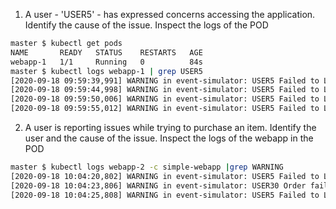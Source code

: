 1. A user - 'USER5' - has expressed concerns accessing the application. Identify the cause of the issue.
Inspect the logs of the POD
```bash
master $ kubectl get pods
NAME       READY   STATUS    RESTARTS   AGE
webapp-1   1/1     Running   0          84s
master $ kubectl logs webapp-1 | grep USER5
[2020-09-18 09:59:39,991] WARNING in event-simulator: USER5 Failed to Login as the account is locked due to MANY FAILED ATTEMPTS.
[2020-09-18 09:59:44,998] WARNING in event-simulator: USER5 Failed to Login as the account is locked due to MANY FAILED ATTEMPTS.
[2020-09-18 09:59:50,006] WARNING in event-simulator: USER5 Failed to Login as the account is locked due to MANY FAILED ATTEMPTS.
[2020-09-18 09:59:55,012] WARNING in event-simulator: USER5 Failed to Login as the account is locked due to MANY FAILED ATTEMPTS.
```
2. A user is reporting issues while trying to purchase an item. Identify the user and the cause of the issue.
Inspect the logs of the webapp in the POD
```bash
master $ kubectl logs webapp-2 -c simple-webapp |grep WARNING
[2020-09-18 10:04:20,802] WARNING in event-simulator: USER5 Failed to Login as the account is locked due to MANY FAILED ATTEMPTS.
[2020-09-18 10:04:23,806] WARNING in event-simulator: USER30 Order failed as the item is OUT OF STOCK.
[2020-09-18 10:04:25,808] WARNING in event-simulator: USER5 Failed to Login as the account is locked due to MANY FAILED ATTEMPTS.
```
